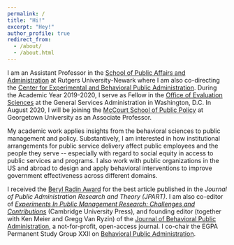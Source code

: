 ```yaml
---
permalink: /
title: "Hi!"
excerpt: "Hey!"
author_profile: true
redirect_from: 
  - /about/
  - /about.html
---
```


I am an Assistant Professor in the <a href="https://spaa.newark.rutgers.edu" target="_blank">School of Public Affairs and Administration</a> at Rutgers University-Newark where I am also co-directing the <a href="https://spaa.newark.rutgers.edu/cebpa" target="_blank">Center for Experimental and Behavioral Public Administration</a>.  During the Academic Year 2019-2020, I serve as Fellow in the <a href="https://oes.gsa.gov" target="_blank">Office of Evaluation Sciences</a> at the General Services Administration in Washington, D.C.  In August 2020, I will be joining the <a href="https://mccourt.georgetown.edu" target="_blank">McCourt School of Public Policy</a> at Georgetown University as an Associate Professor.

My academic work applies insights from the behavioral sciences to public management and policy.  Substantively, I am interested in how institutional arrangements for public service delivery affect public employees and the people they serve -- especially with regard to social equity in access to public services and programs.  I also work with public organizations in the US and abroad to design and apply behavioral interventions to improve government effectiveness across different domains. 

I received the <a href="https://pmranet.org/awards/" target="_blank">Beryl Radin Award</a> for the best article published in the *Journal of Public Administration Research and Theory (JPART)*. I am also co-editor of <a href="https://www.cambridge.org/core/books/experiments-in-public-management-research/8DB826A84D228568AAEC69732C72F1EC" target="_blank">*Experiments In Public Management Research: Challenges and Contributions*</a> (Cambridge University Press), and founding editor (together with Ken Meier and Gregg Van Ryzin) of the <a href="http://www.journal-bpa.org" target="_blank">Journal of Behavioral Public Administration</a>, a not-for-profit, open-access journal.  I co-chair the EGPA Permanent Study Group XXII on <a href="https://egpa.iias-iisa.org/EGPA_STUDY_GROUPS.php" target="_blank">Behavioral Public Administration</a>.
